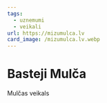 ```yaml
---
tags:
  - uznemumi
  - veikali
url: https://mizumulca.lv
card_image: /mizumulca.lv.webp
---
```


# Basteji Mulča

Mulčas veikals
